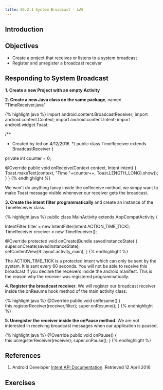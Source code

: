```yaml
---
title: 05.2.1 System Broadcast - LAB
---
```


## Introduction


## Objectives

- Create a project that receives or listens to a system broadcast
- Register and unregister a broadcast receiver

## Responding to System Broadcast

**1. Create a new Project with an empty Activity**

**2. Create a new Java class on the same package**, named "TimeReceiver.java"

{% highlight java %}
import android.content.BroadcastReceiver;
import android.content.Context;
import android.content.Intent;
import android.widget.Toast;

/**
 * Created by ted on 4/12/2016.
 */
public class TimeReceiver extends BroadcastReceiver {

  private int counter = 0;

  @Override
  public void onReceive(Context context, Intent intent) {
    Toast.makeText(context, "Time "+counter++, Toast.LENGTH_LONG).show();
  }
}
{% endhighlight %}

We won't do anything fancy inside the onReceive method, we simpy want to make Toast message visible whenever our receiver gets the broadcast.

**3. Create the intent filter programmatically** and create an instance of the TimeReceiver class.

{% highlight java %}
public class MainActivity extends AppCompatActivity {

  IntentFilter filter = new IntentFilter(Intent.ACTION_TIME_TICK);
  TimeReceiver receiver = new TimeReceiver();

  @Override
  protected void onCreate(Bundle savedInstanceState) {
    super.onCreate(savedInstanceState);
    setContentView(R.layout.activity_main);
  }
{% endhighlight %}

The ACTION_TIME_TICK is a protected intent which can only be sent by the system. It is sent every 60 seconds. You will not be able to receive this broadcast if you declare the receivers inside the android manifest. This is the reason why the receiver was registered programmatically.

**4. Register the broadcast receiver**. We will register our broadcast receiver inside the onResume hook method of the main activity class. 

{% highlight java %}
  @Override
  public void onResume() {
    this.registerReceiver(receiver,filter);
    super.onResume();
  }
{% endhighlight %}


**5. Unregister the receiver inside the onPause method**. We are not interested in receiving broadcast messages when our application is paused.

{% highlight java %}
  @Override
  public void onPause() {
    this.unregisterReceiver(receiver);
    super.onPause();
  }
{% endhighlight %}

## References

1. Android Developer [Intent API Documentation](http://developer.android.com/reference/android/content/Intent.html#ACTION_TIME_TICK). Retrieved 12 April 2016

## Exercises



